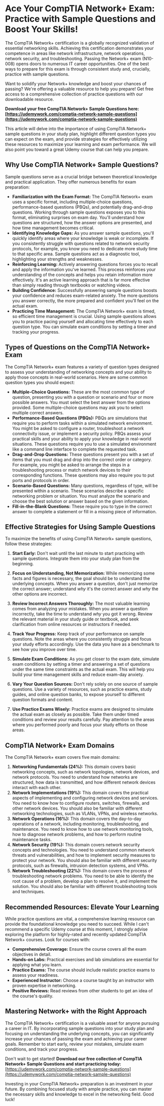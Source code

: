 # Ace Your CompTIA Network+ Exam: Practice with Sample Questions and Boost Your Skills!

The CompTIA Network+ certification is a globally recognized validation of essential networking skills. Achieving this certification demonstrates your competence in areas like network infrastructure, network operations, network security, and troubleshooting.  Passing the Network+ exam (N10-008) opens doors to numerous IT career opportunities.  One of the best ways to prepare for this exam is through consistent study and, crucially, practice with sample questions.

Want to solidify your Network+ knowledge and boost your chances of passing? We're offering a valuable resource to help you prepare! Get free access to a comprehensive collection of practice questions with our downloadable resource.

**Download your free CompTIA Network+ Sample Questions here: [https://udemywork.com/comptia-network-sample-questions](https://udemywork.com/comptia-network-sample-questions)**

This article will delve into the importance of using CompTIA Network+ sample questions in your study plan, highlight different question types you can expect on the exam, and provide strategies for effectively utilizing these resources to maximize your learning and exam performance. We will also point you toward a great Udemy course that can help you prepare.

## Why Use CompTIA Network+ Sample Questions?

Sample questions serve as a crucial bridge between theoretical knowledge and practical application.  They offer numerous benefits for exam preparation:

*   **Familiarization with the Exam Format:**  The CompTIA Network+ exam uses a specific format, including multiple-choice questions, performance-based questions (PBQs), and potentially drag-and-drop questions.  Working through sample questions exposes you to this format, eliminating surprises on exam day.  You'll understand how questions are structured, how the answer options are presented, and how time management becomes critical.
*   **Identifying Knowledge Gaps:**  As you answer sample questions, you'll quickly identify areas where your knowledge is weak or incomplete.  If you consistently struggle with questions related to network security protocols, for example, you know you need to dedicate more study time to that specific area.  Sample questions act as a diagnostic tool, highlighting your strengths and weaknesses.
*   **Reinforcing Learning:**  Actively answering questions forces you to recall and apply the information you've learned.  This process reinforces your understanding of the concepts and helps you retain information more effectively.  It's an active learning approach that is far more effective than simply reading through textbooks or watching videos.
*   **Building Confidence:**  Successfully answering sample questions boosts your confidence and reduces exam-related anxiety.  The more questions you answer correctly, the more prepared and confident you'll feel on the actual exam.
*   **Practicing Time Management:**  The CompTIA Network+ exam is timed, so efficient time management is crucial.  Using sample questions allows you to practice pacing yourself and allocating time effectively to each question type.  You can simulate exam conditions by setting a timer and tracking your progress.

## Types of Questions on the CompTIA Network+ Exam

The CompTIA Network+ exam features a variety of question types designed to assess your understanding of networking concepts and your ability to apply those concepts in real-world scenarios. Here are some common question types you should expect:

*   **Multiple-Choice Questions:** These are the most common type of question, presenting you with a question or scenario and four or more possible answers.  You must select the best answer from the options provided.  Some multiple-choice questions may ask you to select multiple correct answers.
*   **Performance-Based Questions (PBQs):** PBQs are simulations that require you to perform tasks within a simulated network environment.  You might be asked to configure a router, troubleshoot a network connectivity issue, or implement a security policy.  PBQs assess your practical skills and your ability to apply your knowledge in real-world situations. These questions require you to use a simulated environment like a command line interface to complete the requested task.
*   **Drag-and-Drop Questions:** These questions present you with a set of items that you must drag and drop into the correct order or category.  For example, you might be asked to arrange the steps in a troubleshooting process or match network devices to their corresponding functions. These questions may also require you to put ports and protocols in order.
*   **Scenario-Based Questions:** Many questions, regardless of type, will be presented within a scenario. These scenarios describe a specific networking problem or situation. You must analyze the scenario and choose the best solution or answer based on the given information.
*   **Fill-in-the-Blank Questions:** These require you to type in the correct answer to complete a statement or fill in a missing piece of information.

## Effective Strategies for Using Sample Questions

To maximize the benefits of using CompTIA Network+ sample questions, follow these strategies:

1.  **Start Early:** Don't wait until the last minute to start practicing with sample questions. Integrate them into your study plan from the beginning.

2.  **Focus on Understanding, Not Memorization:** While memorizing some facts and figures is necessary, the goal should be to understand the underlying concepts.  When you answer a question, don't just memorize the correct answer; understand *why* it's the correct answer and *why* the other options are incorrect.

3.  **Review Incorrect Answers Thoroughly:** The most valuable learning comes from analyzing your mistakes. When you answer a question incorrectly, take the time to understand *why* you got it wrong.  Review the relevant material in your study guide or textbook, and seek clarification from online resources or instructors if needed.

4.  **Track Your Progress:** Keep track of your performance on sample questions. Note the areas where you consistently struggle and focus your study efforts accordingly. Use the data you have as a benchmark to see how you improve over time.

5.  **Simulate Exam Conditions:** As you get closer to the exam date, simulate exam conditions by setting a timer and answering a set of questions under the same time constraints as the actual exam. This will help you build your time management skills and reduce exam-day anxiety.

6.  **Vary Your Question Sources:** Don't rely solely on one source of sample questions. Use a variety of resources, such as practice exams, study guides, and online question banks, to expose yourself to different question formats and content.

7.  **Use Practice Exams Wisely:** Practice exams are designed to simulate the actual exam as closely as possible. Take them under timed conditions and review your results carefully. Pay attention to the areas where you performed poorly and focus your study efforts on those areas.

## CompTIA Network+ Exam Domains

The CompTIA Network+ exam covers five main domains:

1.  **Networking Fundamentals (24%):** This domain covers basic networking concepts, such as network topologies, network devices, and network protocols. You need to understand how networks are structured, how data is transmitted, and how different network devices interact with each other.
2.  **Network Implementations (19%):** This domain covers the practical aspects of implementing and configuring network devices and services. You need to know how to configure routers, switches, firewalls, and other network devices. You should also be familiar with different networking technologies, such as VLANs, VPNs, and wireless networks.
3.  **Network Operations (16%):** This domain covers the day-to-day operations of a network, including monitoring, troubleshooting, and maintenance. You need to know how to use network monitoring tools, how to diagnose network problems, and how to perform routine maintenance tasks.
4.  **Network Security (19%):** This domain covers network security concepts and technologies. You need to understand common network threats and vulnerabilities, and how to implement security measures to protect your network. You should also be familiar with different security protocols, such as firewalls, intrusion detection systems, and VPNs.
5.  **Network Troubleshooting (22%):** This domain covers the process of troubleshooting network problems. You need to be able to identify the root cause of a problem, develop a plan to resolve it, and implement the solution. You should also be familiar with different troubleshooting tools and techniques.

## Recommended Resources: Elevate Your Learning

While practice questions are vital, a comprehensive learning resource can provide the foundational knowledge you need to succeed. While I can't recommend a specific Udemy course at this moment, I strongly advise exploring the platform for highly-rated and recently updated CompTIA Network+ courses. Look for courses with:

*   **Comprehensive Coverage:** Ensure the course covers all the exam objectives in detail.
*   **Hands-on Labs:** Practical exercises and lab simulations are essential for applying what you learn.
*   **Practice Exams:** The course should include realistic practice exams to assess your readiness.
*   **Experienced Instructor:** Choose a course taught by an instructor with proven expertise in networking.
*   **Positive Reviews:** Read reviews from other students to get an idea of the course's quality.

## Mastering Network+ with the Right Approach

The CompTIA Network+ certification is a valuable asset for anyone pursuing a career in IT. By incorporating sample questions into your study plan and focusing on understanding the underlying concepts, you can significantly increase your chances of passing the exam and achieving your career goals.  Remember to start early, review your mistakes, simulate exam conditions, and track your progress.

Don't wait to get started!  **Download our free collection of CompTIA Network+ Sample Questions and start practicing today:** [https://udemywork.com/comptia-network-sample-questions](https://udemywork.com/comptia-network-sample-questions)

Investing in your CompTIA Network+ preparation is an investment in your future. By combining focused study with ample practice, you can master the necessary skills and knowledge to excel in the networking field. Good luck!
